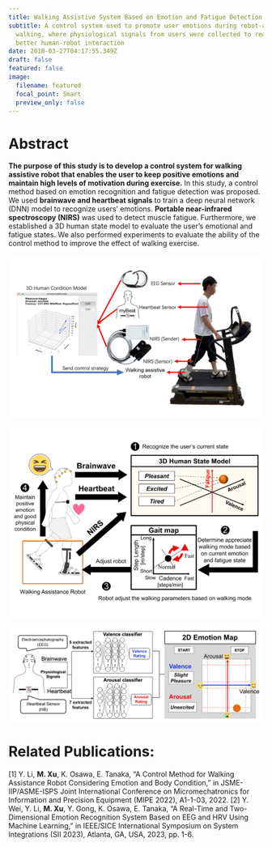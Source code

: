 ```yaml
---
title: Walking Assistive System Based on Emotion and Fatigue Detection
subtitle: A control system used to promote user emotions during robot-assist
  walking, where physiological signals from users were collected to realize
  better human-robot interaction
date: 2018-03-27T04:17:55.349Z
draft: false
featured: false
image:
  filename: featured
  focal_point: Smart
  preview_only: false
---
```

# Abstract

**The purpose of this study is to develop a control system for walking assistive robot that enables the user to keep positive emotions and maintain high levels of motivation during exercise.** In this study, a control method based on emotion recognition and fatigue detection was proposed. We used **brainwave and heartbeat signals** to train a deep neural network (DNN) model to recognize users’ emotions. **Portable near-infrared spectroscopy (NIRS)** was used to detect muscle fatigue. Furthermore, we established a 3D human state model to evaluate the user’s emotional and fatigue states. We also performed experiments to evaluate the ability of the control method to improve the effect of walking exercise.



![](ashomepage.jpg "Overview of the walking assistive system")

![](as2.jpg "Control process of the walking assistive system")

![](as3.jpg "Flow diagram of the real-time emotion recognition system")



# Related Publications:

\[1] Y. Li, **M. Xu**, K. Osawa, E. Tanaka, “A Control Method for Walking Assistance Robot Considering Emotion and Body Condition,” in JSME-IIP/ASME-ISPS Joint International Conference on Micromechatronics for Information and Precision Equipment (MIPE 2022), A1-1-03, 2022. 
\[2] Y. Wei, Y. Li, **M. Xu**, Y. Gong, K. Osawa, E. Tanaka, “A Real-Time and Two-Dimensional Emotion Recognition System Based on EEG and HRV Using Machine Learning,” in IEEE/SICE International Symposium on System Integrations (SII 2023), Atlanta, GA, USA, 2023, pp. 1-6.